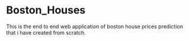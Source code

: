 # Boston_Houses
This is the end to end web application of boston house prices prediction that i have created from scratch.
